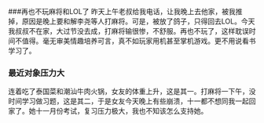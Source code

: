 ###再也不玩麻将和LOL了
昨天上午老叔给我电话，让我晚上去他家，被我推掉，原因是晚上要和解李尧等人打麻将。可是，被放了鸽子，只得回去LOL。今天我叔叔不在家，大过节没去成，打麻将输很惨，不舒服。再也不玩了，这样耽误时间不值得。毫无审美情趣培养可言，真不如玩家用机甚至掌机游戏。更不用说看书学习了。

### 最近对象压力大
连着吃了泰国菜和潮汕牛肉火锅，女友的体重上升，这是其一。打麻将一下午，没时间学习做习题，这是其二，于是女友今天晚上有些崩溃，十一都不想同我一起回家了。她十一月份考试，复习压力极大，我也不知该怎么支持她。